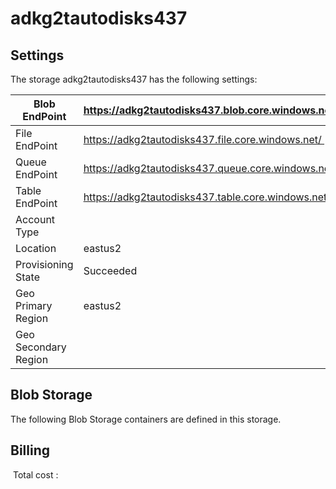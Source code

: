 # adkg2tautodisks437 

## Settings
The storage adkg2tautodisks437 has the following settings:

| Blob EndPoint | https://adkg2tautodisks437.blob.core.windows.net/  |
| --- | --- |
| File EndPoint | https://adkg2tautodisks437.file.core.windows.net/  |
| Queue EndPoint | https://adkg2tautodisks437.queue.core.windows.net/  |
| Table EndPoint | https://adkg2tautodisks437.table.core.windows.net/  |
| Account Type |   |
| Location | eastus2  |
| Provisioning State | Succeeded  |
| Geo Primary Region | eastus2  |
| Geo Secondary Region |   |

## Blob Storage
The following Blob Storage containers are defined in this storage. 

## Billing
 Total cost : 

